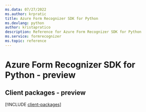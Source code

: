 ```yaml
---
ms.data: 07/27/2022
ms.author: krpratic
title: Azure Form Recognizer SDK for Python
ms.devlang: python
author: kristapratico
description: Reference for Azure Form Recognizer SDK for Python
ms.service: formrecognizer
ms.topic: reference
---
```

# Azure Form Recognizer SDK for Python - preview

## Client packages - preview
[!INCLUDE [client-packages](form-recognizer-client-index.md)]